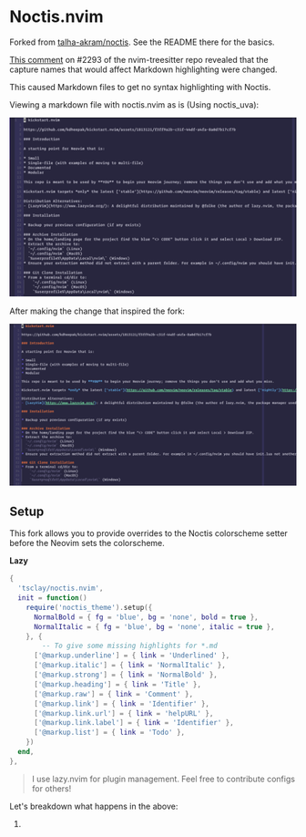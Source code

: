 # Noctis.nvim

Forked from [talha-akram/noctis](https://github.com/talha-akram/noctis.nvim). See the README there for the basics.

[This comment](https://github.com/nvim-treesitter/nvim-treesitter/issues/2293#issuecomment-1900679583)
on #2293 of the nvim-treesitter repo revealed that the capture names that would
affect Markdown highlighting were changed.

This caused Markdown files to get no syntax highlighting with Noctis.

Viewing a markdown file with noctis.nvim as is (Using noctis_uva):

![No highlighting here](./no_hl.png)

After making the change that inspired the fork:

![We got highlighting](./yes_hl.png)

## Setup

This fork allows you to provide overrides to the Noctis
colorscheme setter before the Neovim sets the colorscheme.

**Lazy** 

```lua
{
  'tsclay/noctis.nvim',
  init = function()
    require('noctis_theme').setup({
      NormalBold = { fg = 'blue', bg = 'none', bold = true },
      NormalItalic = { fg = 'blue', bg = 'none', italic = true },
    }, {
        -- To give some missing highlights for *.md
      ['@markup.underline'] = { link = 'Underlined' },
      ['@markup.italic'] = { link = 'NormalItalic' },
      ['@markup.strong'] = { link = 'NormalBold' },
      ['@markup.heading'] = { link = 'Title' },
      ['@markup.raw'] = { link = 'Comment' },
      ['@markup.link'] = { link = 'Identifier' },
      ['@markup.link.url'] = { link = 'helpURL' },
      ['@markup.link.label'] = { link = 'Identifier' },
      ['@markup.list'] = { link = 'Todo' },
    })
  end,
},
```

> I use lazy.nvim for plugin management. Feel free to contribute configs for others!

Let's breakdown what happens in the above:

1. 
